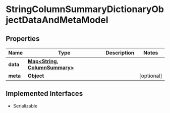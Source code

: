 

# StringColumnSummaryDictionaryObjectDataAndMetaModel


## Properties

Name | Type | Description | Notes
------------ | ------------- | ------------- | -------------
**data** | [**Map&lt;String, ColumnSummary&gt;**](ColumnSummary.md) |  | 
**meta** | **Object** |  |  [optional]


## Implemented Interfaces

* Serializable


